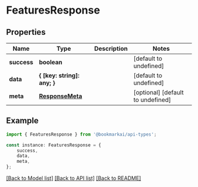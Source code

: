 # FeaturesResponse


## Properties

Name | Type | Description | Notes
------------ | ------------- | ------------- | -------------
**success** | **boolean** |  | [default to undefined]
**data** | **{ [key: string]: any; }** |  | [default to undefined]
**meta** | [**ResponseMeta**](ResponseMeta.md) |  | [optional] [default to undefined]

## Example

```typescript
import { FeaturesResponse } from '@bookmarkai/api-types';

const instance: FeaturesResponse = {
    success,
    data,
    meta,
};
```

[[Back to Model list]](../README.md#documentation-for-models) [[Back to API list]](../README.md#documentation-for-api-endpoints) [[Back to README]](../README.md)
